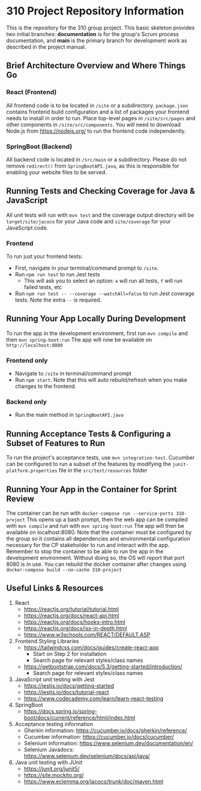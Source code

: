 # 310 Project Repository Information

This is the repository for the 310 group project.  This basic skeleton provides two initial branches:  **documentation** is for the group's Scrum process documentation, and **main** is the primary branch for development work as described in the project manual. 

## Brief Architecture Overview and Where Things Go
### React (Frontend)
All frontend code is to be located in `/site` or a subdirectory. `package.json` contains frontend build configuration and a list of packages your frontend needs to install in order to run. Place top-level pages in `/site/src/pages` and other components in `/site/src/components`.  You will need to download Node.js from https://nodejs.org/ to run the frontend code independently. 

### SpringBoot (Backend)
All backend code is located in `/src/main` or a subdirectory. Please do not remove `redirect()` from `SpringBootAPI.java`, as this is responsible for enabling your website files to be served. 

## Running Tests and Checking Coverage for Java & JavaScript

All unit tests will run with `mvn test`  and the coverage output directory will be `target/site/jacoco` for your Java code and `site/coverage` for your JavaScript code.

### Frontend
To run just your frontend tests:
- First, navigate in your terminal/command prompt to `/site`.
- Run `npm run test` to run Jest tests
  - This will ask you to select an option: `a` will run all tests, `f` will run failed tests, etc
- Run `npm run test -- --coverage --watchAll=false` to run Jest coverage tests. Note the extra `--` is required.


## Running Your App Locally During Development

To run the app in the development environment, first run `mvn compile` and then `mvn spring-boot:run` The app will now be available on `http://localhost:8080`

### Frontend only
- Navigate to `/site` in terminal/command prompt
- Run `npm start`. Note that this will auto rebuild/refresh when you make changes to the frontend.

### Backend only
- Run the main method in `SpringBootAPI.java`

## Running Acceptance Tests & Configuring a Subset of Features to Run

To run the project's acceptance tests, use `mvn integration-test`.  Cucumber can be configured to run a subset of the features by modifying the `junit-platform.properties` file in the `src/test/resources` folder

## Running Your App in the Container for Sprint Review

The container can be run with `docker-compose run --service-ports 310-project` This opens up a bash prompt, then the web app can be compiled with `mvn compile` and run with `mvn spring-boot:run` The app will then be available on localhost:8080.  Note that the container must be configured by the group so it contains all dependencies and environmental configuration necessary for the CP stakeholder to run and interact with the app.  Remember to stop the container to be able to run the app in the development environment.  Without doing so, the OS will report that port 8080 is in use. You can rebuild the docker container after changes using `docker-compose build --no-cache 310-project`


## Useful Links & Resources
1. React
   - https://reactjs.org/tutorial/tutorial.html
   - https://reactjs.org/docs/react-api.html
   - https://reactjs.org/docs/hooks-intro.html
   - https://reactjs.org/docs/jsx-in-depth.html
   - https://www.w3schools.com/REACT/DEFAULT.ASP
2. Frontend Styling Libraries
   - https://tailwindcss.com/docs/guides/create-react-app
     - Start on Step 2 for installation
     - Search page for relevant styles/class names
   - https://getbootstrap.com/docs/5.3/getting-started/introduction/
     - Search page for relevant styles/class names
3. JavaScript unit testing with Jest
   - https://jestjs.io/docs/getting-started
   - https://jestjs.io/docs/tutorial-react
   - https://www.codecademy.com/learn/learn-react-testing
4. SpringBoot
   - https://docs.spring.io/spring-boot/docs/current/reference/html/index.html
5. Acceptance testing information
   - Gherkin information: https://cucumber.io/docs/gherkin/reference/
   - Cucumber information: https://cucumber.io/docs/cucumber/
   - Selenium information: https://www.selenium.dev/documentation/en/ 
   - Selenium Javadocs: https://www.selenium.dev/selenium/docs/api/java/
6. Java unit testing with JUnit
   - https://junit.org/junit5/
   - https://site.mockito.org/
   - https://www.eclemma.org/jacoco/trunk/doc/maven.html

